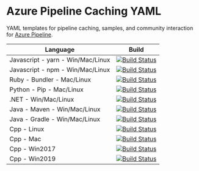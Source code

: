 # Azure Pipeline Caching YAML

YAML templates for pipeline caching, samples, and community interaction for [Azure Pipeline](https://docs.microsoft.com/azure/devops/pipelines/).

| Language  | Build |
| ------------- | ------------- |
| Javascript - yarn - Win/Mac/Linux  | [![Build Status](https://buildcanary.visualstudio.com/CacheSandbox/_apis/build/status/Pipelines%20-%20JS%20-%20yarn?branchName=master)](https://buildcanary.visualstudio.com/CacheSandbox/_build/latest?definitionId=3455&branchName=master)  |
| Javascript - npm - Win/Mac/Linux  | [![Build Status](https://buildcanary.visualstudio.com/CacheSandbox/_apis/build/status/Pipelines%20-%20JS%20-%20npm?branchName=master)](https://buildcanary.visualstudio.com/CacheSandbox/_build/latest?definitionId=3452&branchName=master)  |
| Ruby - Bundler - Mac/Linux | [![Build Status](https://buildcanary.visualstudio.com/CacheSandbox/_apis/build/status/Pipelines-%20Ruby?branchName=master)](https://buildcanary.visualstudio.com/CacheSandbox/_build/latest?definitionId=3450&branchName=master)  |
| Python - Pip - Mac/Linux  | [![Build Status](https://buildcanary.visualstudio.com/CacheSandbox/_apis/build/status/Pipelines%20-%20Python%20-%20Django?branchName=master)](https://buildcanary.visualstudio.com/CacheSandbox/_build/latest?definitionId=3458&branchName=master)  |
| .NET - Win/Mac/Linux  | [![Build Status](https://buildcanary.visualstudio.com/CacheSandbox/_apis/build/status/Pipelines%20-%20.NET?branchName=master)](https://buildcanary.visualstudio.com/CacheSandbox/_build/latest?definitionId=3457&branchName=master)  |
| Java - Maven - Win/Mac/Linux  | [![Build Status](https://buildcanary.visualstudio.com/CacheSandbox/_apis/build/status/Pipelines%20-%20Java%20-%20Maven?branchName=master)](https://buildcanary.visualstudio.com/CacheSandbox/_build/latest?definitionId=3451&branchName=master)  |
| Java - Gradle - Win/Mac/Linux  | [![Build Status](https://buildcanary.visualstudio.com/CacheSandbox/_apis/build/status/Pipelines%20-%20Java%20-%20Gradle?branchName=master)](https://buildcanary.visualstudio.com/CacheSandbox/_build/latest?definitionId=3463&branchName=master)  |
| Cpp - Linux  | [![Build Status](https://buildcanary.visualstudio.com/CacheSandbox/_apis/build/status/Pipelines%20-%20Cpp%20-%20Linux?branchName=master)](https://buildcanary.visualstudio.com/CacheSandbox/_build/latest?definitionId=3467&branchName=master)  |
| Cpp - Mac  | [![Build Status](https://buildcanary.visualstudio.com/CacheSandbox/_apis/build/status/Pipelines%20-%20Cpp%20-%20Mac?branchName=master)](https://buildcanary.visualstudio.com/CacheSandbox/_build/latest?definitionId=3465&branchName=master)  |
| Cpp - Win2017  | [![Build Status](https://buildcanary.visualstudio.com/CacheSandbox/_apis/build/status/Pipelines%20-%20Cpp%20-%20VS2017?branchName=master)](https://buildcanary.visualstudio.com/CacheSandbox/_build/latest?definitionId=3468&branchName=master)  |
| Cpp - Win2019  | [![Build Status](https://buildcanary.visualstudio.com/CacheSandbox/_apis/build/status/Pipelines%20-%20Cpp%20-%20VS2019?branchName=master)](https://buildcanary.visualstudio.com/CacheSandbox/_build/latest?definitionId=3469&branchName=master)  |
